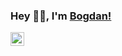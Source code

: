 ### Hey 👋🏽, I'm [Bogdan!](https://www.linkedin.com/in/bogdanboiculese) 

<a href="https://www.linkedin.com/in/bogdanboiculese/">
  <img align="left" alt="Bogdan's Linkedin" width="22px" src="https://cdn.jsdelivr.net/npm/simple-icons@v3/icons/linkedin.svg" />
</a>

<br />
<br />
